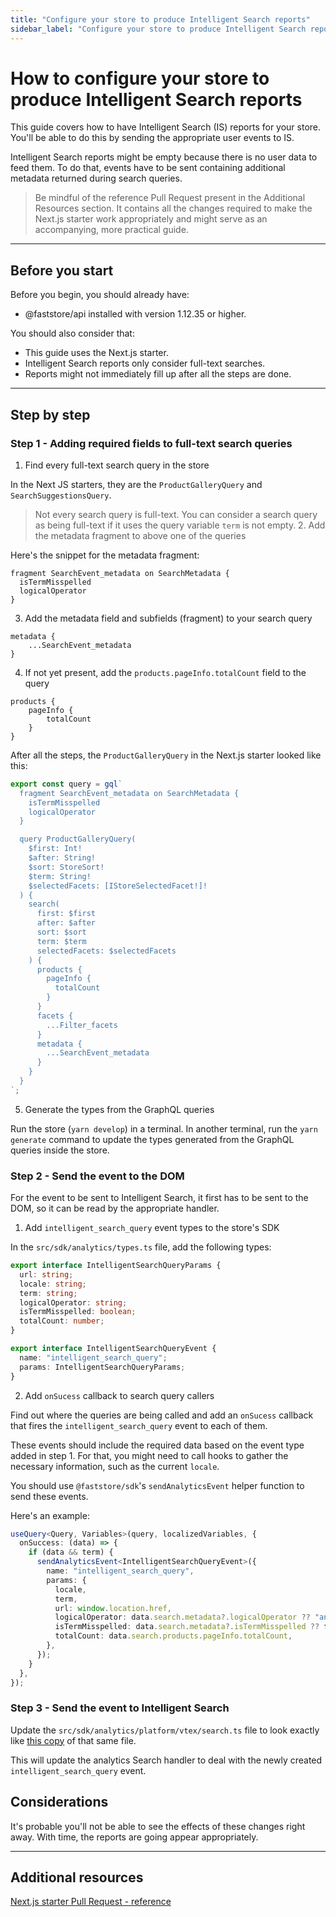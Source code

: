 ```yaml
---
title: "Configure your store to produce Intelligent Search reports"
sidebar_label: "Configure your store to produce Intelligent Search reports"
---
```


# How to configure your store to produce Intelligent Search reports

This guide covers how to have Intelligent Search (IS) reports for your store. You'll be able to do this by sending the appropriate user events to IS.

Intelligent Search reports might be empty because there is no user data to feed them. To do that, events have to be sent containing additional metadata returned during search queries.

> Be mindful of the reference Pull Request present in the Additional Resources section. It contains all the changes required to make the Next.js starter work appropriately and might serve as an accompanying, more practical guide.

---

## Before you start

Before you begin, you should already have:

- @faststore/api installed with version 1.12.35 or higher.

You should also consider that:

- This guide uses the Next.js starter.
- Intelligent Search reports only consider full-text searches.
- Reports might not immediately fill up after all the steps are done.

---

## Step by step

### Step 1 - Adding required fields to full-text search queries

1. Find every full-text search query in the store

In the Next JS starters, they are the `ProductGalleryQuery` and `SearchSuggestionsQuery`.

> Not every search query is full-text. You can consider a search query as being full-text if it uses the query variable `term` is not empty. 2. Add the metadata fragment to above one of the queries

Here's the snippet for the metadata fragment:

```gql
fragment SearchEvent_metadata on SearchMetadata {
  isTermMisspelled
  logicalOperator
}
```

3. Add the metadata field and subfields (fragment) to your search query

```gql
metadata {
    ...SearchEvent_metadata
}
```

4. If not yet present, add the `products.pageInfo.totalCount` field to the query

```gql
products {
    pageInfo {
        totalCount
    }
}
```

After all the steps, the `ProductGalleryQuery` in the Next.js starter looked like this:

```ts
export const query = gql`
  fragment SearchEvent_metadata on SearchMetadata {
    isTermMisspelled
    logicalOperator
  }

  query ProductGalleryQuery(
    $first: Int!
    $after: String!
    $sort: StoreSort!
    $term: String!
    $selectedFacets: [IStoreSelectedFacet!]!
  ) {
    search(
      first: $first
      after: $after
      sort: $sort
      term: $term
      selectedFacets: $selectedFacets
    ) {
      products {
        pageInfo {
          totalCount
        }
      }
      facets {
        ...Filter_facets
      }
      metadata {
        ...SearchEvent_metadata
      }
    }
  }
`;
```

5. Generate the types from the GraphQL queries

Run the store (`yarn develop`) in a terminal. In another terminal, run the `yarn generate` command to update the types generated from the GraphQL queries inside the store.

### Step 2 - Send the event to the DOM

For the event to be sent to Intelligent Search, it first has to be sent to the DOM, so it can be read by the appropriate handler.

1. Add `intelligent_search_query` event types to the store's SDK

In the `src/sdk/analytics/types.ts` file, add the following types:

```ts
export interface IntelligentSearchQueryParams {
  url: string;
  locale: string;
  term: string;
  logicalOperator: string;
  isTermMisspelled: boolean;
  totalCount: number;
}

export interface IntelligentSearchQueryEvent {
  name: "intelligent_search_query";
  params: IntelligentSearchQueryParams;
}
```

2. Add `onSucess` callback to search query callers

Find out where the queries are being called and add an `onSucess` callback that fires the `intelligent_search_query` event to each of them.

These events should include the required data based on the event type added in step 1. For that, you might need to call hooks to gather the necessary information, such as the current `locale`.

You should use `@faststore/sdk`'s `sendAnalyticsEvent` helper function to send these events.

Here's an example:

```ts
useQuery<Query, Variables>(query, localizedVariables, {
  onSuccess: (data) => {
    if (data && term) {
      sendAnalyticsEvent<IntelligentSearchQueryEvent>({
        name: "intelligent_search_query",
        params: {
          locale,
          term,
          url: window.location.href,
          logicalOperator: data.search.metadata?.logicalOperator ?? "and",
          isTermMisspelled: data.search.metadata?.isTermMisspelled ?? false,
          totalCount: data.search.products.pageInfo.totalCount,
        },
      });
    }
  },
});
```

### Step 3 - Send the event to Intelligent Search

Update the `src/sdk/analytics/platform/vtex/search.ts` file to look exactly like [this copy](https://github.com/vtex-sites/nextjs.store/blob/955742acaeba8cce078bae558fa0ceb966eaa2d6/src/sdk/analytics/platform/vtex/search.ts!) of that same file.

This will update the analytics Search handler to deal with the newly created `intelligent_search_query` event.

## Considerations

It's probable you'll not be able to see the effects of these changes right away. With time, the reports are going appear appropriately.

---

## Additional resources

[Next.js starter Pull Request - reference](https://github.com/vtex-sites/nextjs.store/pull/373)
